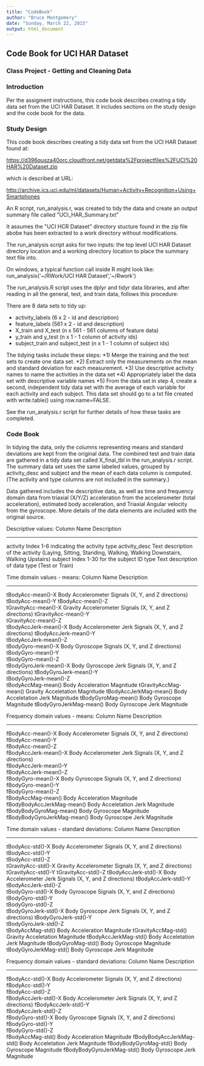 ```yaml
---
title: "CodeBook"
author: "Bruce Montgomery"
date: "Sunday, March 22, 2015"
output: html_document
---
```


## Code Book for UCI HAR Dataset
### Class Project - Getting and Cleaning Data

### Introduction

Per the assigment instructions, this code book describes creating a tidy data set from
the UCI HAR Dataset.  It includes sections on the study design and the code book for the data.

### Study Design

This code book describes creating a tidy data set from the UCI HAR Dataset found at:

https://d396qusza40orc.cloudfront.net/getdata%2Fprojectfiles%2FUCI%20HAR%20Dataset.zip 

which is described at URL:

http://archive.ics.uci.edu/ml/datasets/Human+Activity+Recognition+Using+Smartphones

An R script, run_analysis.r, was created to tidy the data and create an output summary file
called "UCI_HAR_Summary.txt"

It assumes the "UCI HCR Dataset" directory stucture found in the zip file abobe
has been extracted to a work directory without modifications.

The run_analysis script asks for two inputs: the top level UCI HAR Dataset directory location
and a working directory location to place the summary text file into.

On windows, a typical function call inside R might look like:
run_analysis('~/RWork/UCI HAR Dataset','~/Rwork')

The run_analysis.R script uses the dplyr and tidyr data libraries, and after reading in
all the general, test, and train data, follows this procedure:

There are 8 data sets to tidy up:
 * activity_labels (6 x 2 - id and description) 
 * feature_labels (561 x 2 - id and description)
 * X_train and X_test (n x 561 - 561 columns of feature data)
 * y_train and y_test (n x 1 - 1 column of activity ids)
 * subject_train and subject_test (n x 1 - 1 column of subject ids)

The tidying tasks include these steps:
 *1) Merge the training and the test sets to create one data set.
 *2) Extract only the measurements on the mean and standard deviation for each measurement. 
 *3) Use descriptive activity names to name the activities in the data set
 *4) Appropriately label the data set with descriptive variable names 
 *5) From the data set in step 4, create a second, independent tidy data set with the average of each variable for each activity and each subject. This data set should go to a txt file created with write.table() using row.name=FALSE.

See the run_analysis.r script for further details of how these tasks are completed.

### Code Book

In tidying the data, only the columns representing means and standard deviations are kept from the
original data.  The combined test and train data are gathered in a tidy data set called X_final_tbl
in the run_analysis.r script.  The summary data set uses the same labeled values, grouped by activity_desc and subject 
and the mean of each data column is computed.  (The activity and type columns are not included in the summary.)

Data gathered includes the descriptive data, as well as time and frequency domain data from triaxial (X/Y/Z) acceleration from the accelerometer (total acceleration), estimated body acceleration, and Triaxial Angular velocity from the gyroscope.  More details of the data elements are included with the original source.


Descriptive values:
Column Name                 Description
--------------------------- ------------------------------------------------------------------
activity                    Index 1-6 indicating the activity type
activity_desc	              Text description of the activity (Laying, Sitting, Standing, Walking, Walking Downstairs, Walking Upstairs)
subject	    	              Index 1-30 for the subject ID
type                        Text description of data type (Test or Train)

Time domain values - means:
Column Name                 Description
--------------------------- ------------------------------------------------------------------
tBodyAcc-mean()-X           Body Accelerometer Signals (X, Y, and Z directions)
tBodyAcc-mean()-Y
tBodyAcc-mean()-Z	
tGravityAcc-mean()-X        Gravity Accelerometer Signals (X, Y, and Z directions)
tGravityAcc-mean()-Y	
tGravityAcc-mean()-Z	
tBodyAccJerk-mean()-X	      Body Accelerometer Jerk Signals (X, Y, and Z directions)
tBodyAccJerk-mean()-Y	
tBodyAccJerk-mean()-Z	
tBodyGyro-mean()-X          Body Gyroscope Signals (X, Y, and Z directions)	
tBodyGyro-mean()-Y	
tBodyGyro-mean()-Z	
tBodyGyroJerk-mean()-X	    Body Gyroscope Jerk Signals (X, Y, and Z directions)
tBodyGyroJerk-mean()-Y	
tBodyGyroJerk-mean()-Z	
tBodyAccMag-mean()	        Body Acceleration Magnitude
tGravityAccMag-mean()	      Gravity Acceletation Magnitude
tBodyAccJerkMag-mean()	    Body Acceletation Jerk Magnitude
tBodyGyroMag-mean()	        Body Gyroscope Magnitude
tBodyGyroJerkMag-mean()	    Body Gyroscope Jerk Magnitude

Frequency domain values - means:
Column Name                 Description
--------------------------- ------------------------------------------------------------------
fBodyAcc-mean()-X	          Body Accelerometer Signals (X, Y, and Z directions)
fBodyAcc-mean()-Y	
fBodyAcc-mean()-Z	
fBodyAccJerk-mean()-X       Body Accelerometer Jerk Signals (X, Y, and Z directions)	
fBodyAccJerk-mean()-Y	
fBodyAccJerk-mean()-Z	
fBodyGyro-mean()-X	        Body Gyroscope Signals (X, Y, and Z directions)
fBodyGyro-mean()-Y	
fBodyGyro-mean()-Z	
fBodyAccMag-mean()	        Body Acceleration Magnitude
fBodyBodyAccJerkMag-mean()	Body Acceletation Jerk Magnitude
fBodyBodyGyroMag-mean()	    Body Gyroscope Magnitude
fBodyBodyGyroJerkMag-mean()	Body Gyroscope Jerk Magnitude

Time domain values - standard deviations:
Column Name                 Description
--------------------------- ------------------------------------------------------------------
tBodyAcc-std()-X	          Body Accelerometer Signals (X, Y, and Z directions)
tBodyAcc-std()-Y	
tBodyAcc-std()-Z	
tGravityAcc-std()-X	        Gravity Accelerometer Signals (X, Y, and Z directions)
tGravityAcc-std()-Y	
tGravityAcc-std()-Z	
tBodyAccJerk-std()-X	      Body Accelerometer Jerk Signals (X, Y, and Z directions)
tBodyAccJerk-std()-Y	
tBodyAccJerk-std()-Z	
tBodyGyro-std()-X	          Body Gyroscope Signals (X, Y, and Z directions)
tBodyGyro-std()-Y	
tBodyGyro-std()-Z	
tBodyGyroJerk-std()-X	      Body Gyroscope Jerk Signals (X, Y, and Z directions)
tBodyGyroJerk-std()-Y	
tBodyGyroJerk-std()-Z	
tBodyAccMag-std()	          Body Acceleration Magnitude
tGravityAccMag-std()	      Gravity Acceletation Magnitude
tBodyAccJerkMag-std()	      Body Acceletation Jerk Magnitude
tBodyGyroMag-std()	        Body Gyroscope Magnitude
tBodyGyroJerkMag-std()	    Body Gyroscope Jerk Magnitude

Frequency domain values - standard deviations:
Column Name                 Description
--------------------------- ------------------------------------------------------------------
fBodyAcc-std()-X	          Body Accelerometer Signals (X, Y, and Z directions)
fBodyAcc-std()-Y	
fBodyAcc-std()-Z	
fBodyAccJerk-std()-X	      Body Accelerometer Jerk Signals (X, Y, and Z directions)
fBodyAccJerk-std()-Y	
fBodyAccJerk-std()-Z	
fBodyGyro-std()-X	          Body Gyroscope Signals (X, Y, and Z directions)
fBodyGyro-std()-Y	
fBodyGyro-std()-Z	
fBodyAccMag-std()	          Body Acceleration Magnitude
fBodyBodyAccJerkMag-std()	  Body Acceletation Jerk Magnitude
fBodyBodyGyroMag-std()	    Body Gyroscope Magnitude
fBodyBodyGyroJerkMag-std()  Body Gyroscope Jerk Magnitude
